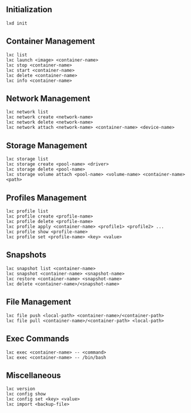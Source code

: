 ## Initialization
```
lxd init
```

## Container Management
```
lxc list
lxc launch <image> <container-name>
lxc stop <container-name>
lxc start <container-name>
lxc delete <container-name>
lxc info <container-name>
```

## Network Management
```
lxc network list
lxc network create <network-name>
lxc network delete <network-name>
lxc network attach <network-name> <container-name> <device-name>
```

## Storage Management
```
lxc storage list
lxc storage create <pool-name> <driver>
lxc storage delete <pool-name>
lxc storage volume attach <pool-name> <volume-name> <container-name> <path>
```

## Profiles Management
```
lxc profile list
lxc profile create <profile-name>
lxc profile delete <profile-name>
lxc profile apply <container-name> <profile1> <profile2> ...
lxc profile show <profile-name>
lxc profile set <profile-name> <key> <value>
```

## Snapshots
```
lxc snapshot list <container-name>
lxc snapshot <container-name> <snapshot-name>
lxc restore <container-name> <snapshot-name>
lxc delete <container-name>/<snapshot-name>
```

## File Management
```
lxc file push <local-path> <container-name>/<container-path>
lxc file pull <container-name>/<container-path> <local-path>
```

## Exec Commands
```
lxc exec <container-name> -- <command>
lxc exec <container-name> -- /bin/bash
```

## Miscellaneous
```
lxc version
lxc config show
lxc config set <key> <value>
lxc import <backup-file>
```

